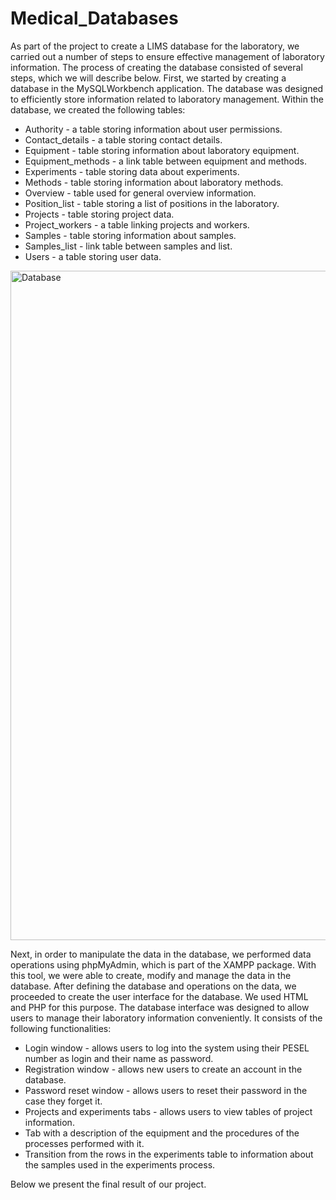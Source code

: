 # Medical_Databases

As part of the project to create a LIMS database for the laboratory, we carried out a number of steps to ensure effective management of laboratory information. The process of creating the database consisted of several steps, which we will describe below. First, we started by creating a database in the MySQLWorkbench application. The database was designed to efficiently store information related to laboratory management. Within the database, we created the following tables:
- Authority - a table storing information about user permissions.
- Contact_details - a table storing contact details.
- Equipment - table storing information about laboratory equipment.
- Equipment_methods - a link table between equipment and methods.
- Experiments - table storing data about experiments.
- Methods - table storing information about laboratory methods.
- Overview - table used for general overview information.
- Position_list - table storing a list of positions in the laboratory.
- Projects - table storing project data.
- Project_workers - a table linking projects and workers.
- Samples - table storing information about samples.
- Samples_list - link table between samples and list.
- Users - a table storing user data.

<img width="1071" alt="Database" src="https://github.com/OrangePomeranian/LIMS_database/assets/67764136/78bc8c30-2f84-452c-b3db-fd20cc4f336f">


Next, in order to manipulate the data in the database, we performed data operations using phpMyAdmin, which is part of the XAMPP package. With this tool, we were able to create, modify and manage the data in the database.
After defining the database and operations on the data, we proceeded to create the user interface for the database. We used HTML and PHP for this purpose. The database interface was designed to allow users to manage their laboratory information conveniently. It consists of the following functionalities:
- Login window - allows users to log into the system using their PESEL number as login and their name as password.
- Registration window - allows new users to create an account in the database.
- Password reset window - allows users to reset their password in the
case they forget it.
- Projects and experiments tabs - allows users to view tables of project information.
- Tab with a description of the equipment and the procedures of the processes performed with it.
- Transition from the rows in the experiments table to information about the samples used in the experiments process.

Below we present the final result of our project.


